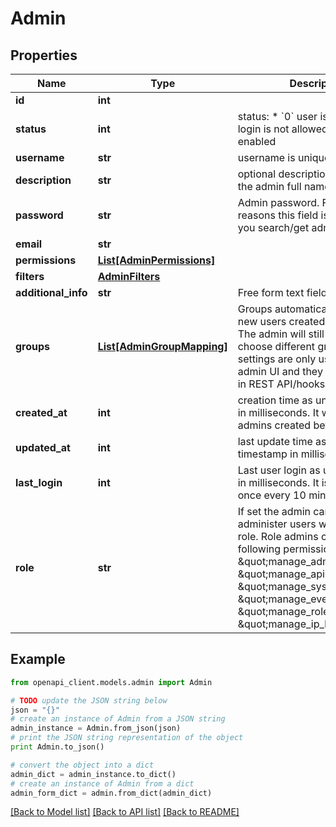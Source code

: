 # Admin


## Properties
Name | Type | Description | Notes
------------ | ------------- | ------------- | -------------
**id** | **int** |  | [optional]
**status** | **int** | status:   * &#x60;0&#x60; user is disabled, login is not allowed   * &#x60;1&#x60; user is enabled  | [optional]
**username** | **str** | username is unique | [optional]
**description** | **str** | optional description, for example the admin full name | [optional]
**password** | **str** | Admin password. For security reasons this field is omitted when you search/get admins | [optional]
**email** | **str** |  | [optional]
**permissions** | [**List[AdminPermissions]**](AdminPermissions.md) |  | [optional]
**filters** | [**AdminFilters**](AdminFilters.md) |  | [optional]
**additional_info** | **str** | Free form text field | [optional]
**groups** | [**List[AdminGroupMapping]**](AdminGroupMapping.md) | Groups automatically selected for new users created by this admin. The admin will still be able to choose different groups. These settings are only used for this admin UI and they will be ignored in REST API/hooks. | [optional]
**created_at** | **int** | creation time as unix timestamp in milliseconds. It will be 0 for admins created before v2.2.0 | [optional]
**updated_at** | **int** | last update time as unix timestamp in milliseconds | [optional]
**last_login** | **int** | Last user login as unix timestamp in milliseconds. It is saved at most once every 10 minutes | [optional]
**role** | **str** | If set the admin can only administer users with the same role. Role admins cannot have the following permissions: \&quot;manage_admins\&quot;, \&quot;manage_apikeys\&quot;, \&quot;manage_system\&quot;, \&quot;manage_event_rules\&quot;, \&quot;manage_roles\&quot;, \&quot;manage_ip_lists\&quot; | [optional]

## Example

```python
from openapi_client.models.admin import Admin

# TODO update the JSON string below
json = "{}"
# create an instance of Admin from a JSON string
admin_instance = Admin.from_json(json)
# print the JSON string representation of the object
print Admin.to_json()

# convert the object into a dict
admin_dict = admin_instance.to_dict()
# create an instance of Admin from a dict
admin_form_dict = admin.from_dict(admin_dict)
```
[[Back to Model list]](../README.md#documentation-for-models) [[Back to API list]](../README.md#documentation-for-api-endpoints) [[Back to README]](../README.md)
